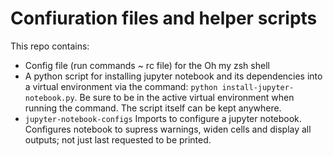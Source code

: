 # Confiuration files and helper scripts

This repo contains:
- Config file (run commands ~ rc file) for the Oh my zsh shell
- A python script for installing jupyter notebook and its dependencies into a virtual environment via the command: 
`python install-jupyter-notebook.py`. Be sure to be in the active virtual environment when running the command. The script itself can be kept anywhere.
- `jupyter-notebook-configs` Imports to configure a jupyter notebook. Configures notebook to supress warnings, widen cells and display all outputs; not just last requested to be printed.  
